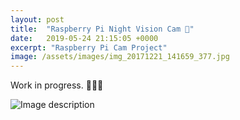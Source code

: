 ```yaml
---
layout: post
title:  "Raspberry Pi Night Vision Cam 📸"
date:   2019-05-24 21:15:05 +0000
excerpt: "Raspberry Pi Cam Project"
image: /assets/images/img_20171221_141659_377.jpg
---
```

Work in progress. 🦇📸🐱

![Image description](https://tinyurl.com/y47ef33r)






